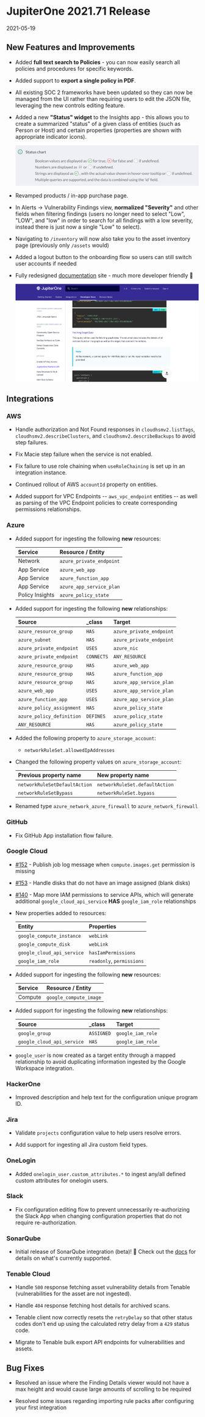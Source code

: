# JupiterOne 2021.71 Release

2021-05-19 

## New Features and Improvements

- Added **full text search to Policies** - you can now easily search all
  policies and procedures for specific keywords.

- Added support to **export a single policy in PDF**.

- All existing SOC 2 frameworks have been updated so they can now be managed
  from the UI rather than requiring users to edit the JSON file, leveraging the
  new controls editing feature.

- Added a new **"Status" widget** to the Insights app - this allows you to
  create a summarized "status" of a given class of entities (such as Person or
  Host) and certain properties (properties are shown with appropriate indicator
  icons).

  ![insights-status-chart-info](../../assets/insights-status-chart-info.png)

- Revamped products / in-app purchase page.

- In Alerts -> Vulnerability Findings view, **normalized "Severity"** and other
  fields when filtering findings (users no longer need to select "Low", "LOW",
  and "low" in order to search for all findings with a low severity, instead
  there is just now a single "Low" to select).

- Navigating to `/inventory` will now also take you to the asset inventory page
  (previously only `/assets` would)

- Added a logout button to the onboarding flow so users can still switch
  user accounts if needed

- Fully redesigned [documentation](https://community.askj1.com) site - much
  more developer friendly 🎉

  ![new-docs](../../assets/docs-platform-api.png)

## Integrations

### AWS

- Handle authorization and Not Found responses in `cloudhsmv2.listTags`,
  `cloudhsmv2.describeClusters`, and `cloudhsmv2.describeBackups` to avoid
  step failures.

- Fix Macie step failure when the service is not enabled.

- Fix failure to use role chaining when `useRoleChaining` is set up in an
  integration instance.

- Continued rollout of AWS `accountId` property on entities.

- Added support for VPC Endpoints -- `aws_vpc_endpoint` entities -- as well as
  parsing of the VPC Endpoint policies to create corresponding permissions
  relationships.

### Azure

- Added support for ingesting the following **new** resources:

  | Service         | Resource / Entity        |
  | --------------- | ------------------------ |
  | Network         | `azure_private_endpoint` |
  | App Service     | `azure_web_app`          |
  | App Service     | `azure_function_app`     |
  | App Service     | `azure_app_service_plan` |
  | Policy Insights | `azure_policy_state`     |

- Added support for ingesting the following **new** relationships:

  | Source                    | \_class    | Target                   |
  | ------------------------- | ---------- | ------------------------ |
  | `azure_resource_group`    | `HAS`      | `azure_private_endpoint` |
  | `azure_subnet`            | `HAS`      | `azure_private_endpoint` |
  | `azure_private_endpoint`  | `USES`     | `azure_nic`              |
  | `azure_private_endpoint`  | `CONNECTS` | `ANY_RESOURCE`           |
  | `azure_resource_group`    | `HAS`      | `azure_web_app`          |
  | `azure_resource_group`    | `HAS`      | `azure_function_app`     |
  | `azure_resource_group`    | `HAS`      | `azure_app_service_plan` |
  | `azure_web_app`           | `USES`     | `azure_app_service_plan` |
  | `azure_function_app`      | `USES`     | `azure_app_service_plan` |
  | `azure_policy_assignment` | `HAS`      | `azure_policy_state`     |
  | `azure_policy_definition` | `DEFINES`  | `azure_policy_state`     |
  | `ANY_RESOURCE`            | `HAS`      | `azure_policy_state`     |

- Added the following property to `azure_storage_account`:

  - `networkRuleSet.allowedIpAddresses`

- Changed the following property values on `azure_storage_account`:

  | Previous property name        | New property name              |
  | ----------------------------- | ------------------------------ |
  | `networkRuleSetDefaultAction` | `networkRuleSet.defaultAction` |
  | `networkRuleSetBypass`        | `networkRuleSet.bypass`        |

- Renamed type `azure_network_azure_firewall` to `azure_network_firewall`

### GitHub

- Fix GitHub App installation flow failure.

### Google Cloud

- [#152](https://github.com/JupiterOne/graph-google-cloud/issues/152) - Publish
  job log message when `compute.images.get` permission is missing

- [#153](https://github.com/JupiterOne/graph-google-cloud/issues/153) - Handle
  disks that do not have an image assigned (blank disks)

- [#140](https://github.com/JupiterOne/graph-google-cloud/issues/140) - Map more
  IAM permissions to service APIs, which will generate additional
  `google_cloud_api_service` **HAS** `google_iam_role` relationships

- New properties added to resources:

  | Entity                     | Properties                |
  | -------------------------- | ------------------------- |
  | `google_compute_instance`  | `webLink`                 |
  | `google_compute_disk`      | `webLink`                 |
  | `google_cloud_api_service` | `hasIamPermissions`       |
  | `google_iam_role`          | `readonly`, `permissions` |

- Added support for ingesting the following **new** resources:

  | Service | Resource / Entity      |
  | ------- | ---------------------- |
  | Compute | `google_compute_image` |

- Added support for ingesting the following **new** relationships:

  | Source                     | \_class    | Target            |
  | -------------------------- | ---------- | ----------------- |
  | `google_group`             | `ASSIGNED` | `google_iam_role` |
  | `google_cloud_api_service` | `HAS`      | `google_iam_role` |

- `google_user` is now created as a target entity through a mapped relationship
  to avoid duplicating information ingested by the Google Workspace integration.

### HackerOne

- Improved description and help text for the configuration unique program ID.

### Jira

- Validate `projects` configuration value to help users resolve errors.

- Add support for ingesting all Jira custom field types.

### OneLogin

- Added `onelogin_user.custom_attributes.*` to ingest any/all defined custom
  attributes for onelogin users.

### Slack

- Fix configuration editing flow to prevent unnecessarily re-authorizing the
  Slack App when changing configuration properties that do not require
  re-authorization.

### SonarQube

- Initial release of SonarQube integration (beta)! 🎉 Check out the
  [docs](https://github.com/JupiterOne/graph-sonarqube/blob/master/docs/jupiterone.md)
  for details on what's currently supported.

### Tenable Cloud

- Handle `500` response fetching asset vulnerability details from Tenable
  (vulnerabilities for the asset are not ingested).

- Handle `404` response fetching host details for archived scans.

- Tenable client now correctly resets the `retryDelay` so that other status codes
  don't end up using the calculated retry delay from a `429` status code.
- Migrate to Tenable bulk export API endpoints for vulnerabilities and assets.

## Bug Fixes

- Resolved an issue where the Finding Details viewer would not have a max height
  and would cause large amounts of scrolling to be required

- Resolved some issues regarding importing rule packs after configuring your
  first integration
